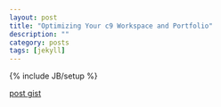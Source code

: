 ```yaml
---
layout: post
title: "Optimizing Your c9 Workspace and Portfolio"
description: ""
category: posts
tags: [jekyll]
---
```

{% include JB/setup %}

[post gist](https://gist.github.com/ricmclaughlin)